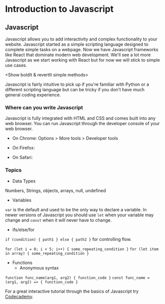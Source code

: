 # Introduction to Javascript

## Javascript

Javascript allows you to add interactivity and complex functionality to your website. Javascript started as a simple scripting language designed to complete simple tasks on a webpage. Now we have Javascript frameworks like React that dominate modern web development. We'll see a lot more Javascript as we start working with React but for now we will stick to simple use cases.

<Show boldIt & revertIt simple methods>

Javascript is fairly intuitive to pick up if you're familiar with Python or a different scripting language but can be tricky if you don't have much general coding experience.

### Where can you write Javascript

Javascript is fully integrated with HTML and CSS and comes built into any web browser. You can run Javascript through the developer console of your web browser.

- On Chrome: Options > More tools > Developer tools

- On Firefox:

- On Safari:

### Topics

- Data Types

Numbers, Strings, objects, arrays, null, undefined

- Variables

`var` is the default and used to be the only way to declare a variable. 
In newer versions of Javascript you should use `let` when your variable may change and `const` when it will never have to change.

- ifs/else/for

`if (condition) { path1 } else { path2 }` for controlling flow.

`for (let i = 0; i < 5; i++) { some_repeating_condition }`
`for (let item in array) { some_repeating_condition }` 

- Functions
    - Anonymous syntax
    
`function func_name(arg1, arg2) { function_code }`
`const func_name = (arg1, arg2) => { function_code }`



For a great interactive tutorial through the basics of Javascript try [Codecademy](https://www.codecademy.com/learn/introduction-to-javascript).


